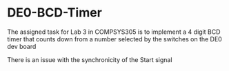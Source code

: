 # DE0-BCD-Timer
The assigned task for Lab 3 in COMPSYS305 is to implement a 4 digit BCD timer that counts down from a number selected by the switches on the DE0 dev board

There is an issue with the synchronicity of the Start signal
